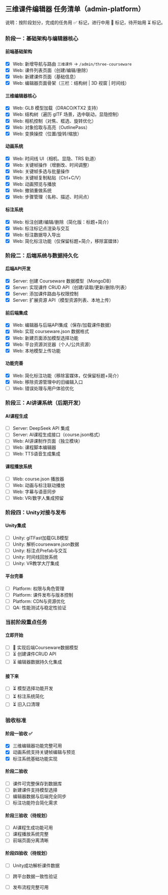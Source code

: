 ## 三维课件编辑器 任务清单（admin-platform）

说明：按阶段划分，完成的任务用 ✅ 标记，进行中用 🔄 标记，待开始用 ⏳ 标记。

### 阶段一：基础架构与编辑器核心
#### 前端基础架构
- [x] Web: 新增导航与路由 `三维课件` → `/admin/three-courseware`
- [x] Web: 课件列表页面（创建/编辑/删除）
- [x] Web: 新建课件页面（基础信息）
- [x] Web: 编辑器页面骨架（三栏：结构树 | 3D 视窗 | 时间线）

#### 三维编辑器核心
- [x] Web: GLB 模型加载（DRACO/KTX2 支持）
- [x] Web: 结构树（遍历 glTF 场景，选中联动，显隐控制）
- [x] Web: 相机控制（对焦、框选、旋转优化）
- [x] Web: 对象拾取与高亮（OutlinePass）
- [x] Web: 变换操控（位置/旋转/缩放）

#### 动画系统
- [x] Web: 时间线 UI（相机、显隐、TRS 轨道）
- [x] Web: 关键帧操作（增删改、时间调整）
- [x] Web: 关键帧多选与批量操作
- [x] Web: 关键帧复制粘贴（Ctrl+C/V）
- [x] Web: 动画预览与播放
- [x] Web: 撤销重做系统
- [x] Web: 步骤管理（名称、描述、时间点）

#### 标注系统
- [x] Web: 标注创建/编辑/删除（简化版：标题+简介）
- [x] Web: 标注标记点渲染与交互
- [x] Web: 标注数据导入导出
- [x] Web: 简化标注功能（仅保留标题+简介，移除富媒体）

### 阶段二：后端系统与数据持久化
#### 后端API开发
- [x] Server: 创建 Courseware 数据模型（MongoDB）
- [x] Server: 实现课件 CRUD API（创建/读取/更新/删除/列表）
- [x] Server: 添加课件路由与权限控制
- [x] Server: 扩展资源 API（模型资源列表、本地上传）

#### 前后端集成
- [x] Web: 编辑器与后端API集成（保存/加载课件数据）
- [x] Web: 实现 courseware.json 数据格式
- [x] Web: 新建页面添加模型选择功能
- [x] Web: 平台资源浏览器（个人/公共资源）
- [x] Web: 本地模型上传功能

#### 功能完善
- [x] Web: 简化标注功能（移除富媒体，仅保留标题+简介）
- [x] Web: 移除资源管理中的旧编辑入口
- [ ] Web: 错误处理与用户体验优化

### 阶段三：AI讲课系统（后期开发）
#### AI课程生成
- [ ] Server: DeepSeek API 集成
- [ ] Server: AI课程生成接口（course.json格式）
- [ ] Web: AI讲课制作页面（独立模块）
- [ ] Web: 课程脚本编辑器
- [ ] Web: TTS语音生成集成

#### 课程播放系统
- [ ] Web: course.json 播放器
- [ ] Web: 动画与标注联动播放
- [ ] Web: 字幕与语音同步
- [ ] Web: VR/数字人集成预留

### 阶段四：Unity对接与发布
#### Unity集成
- [ ] Unity: glTFast加载GLB模型
- [ ] Unity: 解析courseware.json数据
- [ ] Unity: 标注点Prefab与交互
- [ ] Unity: 时间线回放系统
- [ ] Unity: VR教学大厅集成

#### 平台完善
- [ ] Platform: 权限与角色管理
- [ ] Platform: 课件发布与版本控制
- [ ] Platform: CDN与资源优化
- [ ] QA: 性能测试与稳定性验证

### 当前阶段重点任务
#### 立即开始
- [ ] 🔄 实现后端Courseware数据模型
- [ ] ⏳ 创建课件CRUD API
- [ ] ⏳ 编辑器数据持久化集成

#### 接下来
- [ ] ⏳ 模型选择功能开发
- [ ] ⏳ 标注系统简化
- [ ] ⏳ 旧入口清理

### 验收标准
#### 阶段一验收 ✅
- [x] 三维编辑器功能完整可用
- [x] 动画系统支持关键帧编辑与预览
- [x] 标注系统基础功能实现

#### 阶段二验收
- [ ] 课件可完整保存到数据库
- [ ] 新建课件支持模型选择
- [ ] 编辑器数据与后端完全同步
- [ ] 标注功能符合简化需求

#### 阶段三验收（待规划）
- [ ] AI课程生成功能可用
- [ ] 课程播放系统完整
- [ ] 前端页面分离清晰

#### 阶段四验收（待规划）
- [ ] Unity成功解析课件数据
- [ ] 跨平台数据一致性验证
- [ ] 发布流程完整可用


